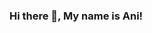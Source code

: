 ### Hi there 👋, My name is Ani!

<!--
**ani-gevorgyan/ani-gevorgyan** is a ✨ _special_ ✨ repository because its `README.md` (this file) appears on your GitHub profile.

- 🔥 I have almost 3 years of experience in Backend Development with Node.js (typescript).
- 🔭 I’m currently working on improving my skills.
- 🌱 I’m currently learning Java and Data Structures.
- 👯 I’m looking to collaborate on interesting projects using Node.js.
- 🤝 I’m ready to help!
- 📫 How to reach me: anigevorgyan0@gmail.com
- ⚡ Fun fact: I have studied in Japan and I'm currently learning Japanese!
-->
